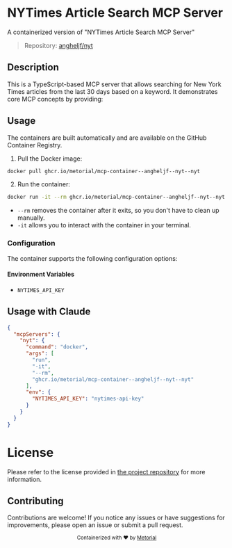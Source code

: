 
# NYTimes Article Search MCP Server

A containerized version of "NYTimes Article Search MCP Server"

> Repository: [angheljf/nyt](https://github.com/angheljf/nyt)

## Description

This is a TypeScript-based MCP server that allows searching for New York Times articles from the last 30 days based on a keyword. It demonstrates core MCP concepts by providing:


## Usage

The containers are built automatically and are available on the GitHub Container Registry.

1. Pull the Docker image:

```bash
docker pull ghcr.io/metorial/mcp-container--angheljf--nyt--nyt
```

2. Run the container:

```bash
docker run -it --rm ghcr.io/metorial/mcp-container--angheljf--nyt--nyt 
```

- `--rm` removes the container after it exits, so you don't have to clean up manually.
- `-it` allows you to interact with the container in your terminal.


### Configuration

The container supports the following configuration options:




#### Environment Variables
- `NYTIMES_API_KEY`




## Usage with Claude

```json
{
  "mcpServers": {
    "nyt": {
      "command": "docker",
      "args": [
        "run",
        "-it",
        "--rm",
        "ghcr.io/metorial/mcp-container--angheljf--nyt--nyt"
      ],
      "env": {
        "NYTIMES_API_KEY": "nytimes-api-key"
      }
    }
  }
}
```

# License

Please refer to the license provided in [the project repository](https://github.com/angheljf/nyt) for more information.

## Contributing

Contributions are welcome! If you notice any issues or have suggestions for improvements, please open an issue or submit a pull request.

<div align="center">
  <sub>Containerized with ❤️ by <a href="https://metorial.com">Metorial</a></sub>
</div>
  